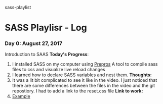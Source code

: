 sass-playlist

# SASS Playlisr - Log

### Day 0: August 27, 2017 
Introduction to SAAS
**Today's Progress**: 
1. I installed SASS on my computer using [Prepros](https://prepros.io/downloads) A tool to compile sass files to css and visualize live reload changes
2. I learned how to declare SASS variables and nest them.
**Thoughts:** 
1. It was a lit bit complicated to see it like in the video. I just noticed that there are some differences between the files in the video and the git repostiory. I had to add a link to the reset.css file
**Link to work:** 
1. [Example](https://link)
